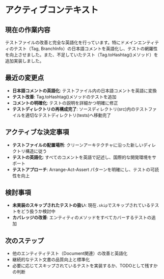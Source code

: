 # アクティブコンテキスト

## 現在の作業内容

テストファイルの改善と完全な英語化を行っています。特にドメインエンティティのテスト（Tag, BranchInfo）の日本語コメントを英語化し、テストの網羅性を向上させました。また、不足していたテスト（Tag.toHashtag()メソッド）を追加実装しました。

## 最近の変更点

- **日本語コメントの英語化**: テストファイル内の日本語コメントを英語に変換
- **テスト改善**: Tag.toHashtag()メソッドのテストを追加
- **コメントの明確化**: テストの説明を詳細かつ明確に修正
- **テストディレクトリの再構成完了**: ソースディレクトリ(src)内のテストファイルを適切なテストディレクトリ(tests)へ移動完了

## アクティブな決定事項

- **テストファイルの配置場所**: クリーンアーキテクチャに沿った新しいディレクトリ構造に従う
- **テストの英語化**: すべてのコメントを英語で記述し、国際的な開発環境をサポート
- **テストアプローチ**: Arrange-Act-Assert パターンを明確にし、テストの可読性を向上

## 検討事項

- **未実装のスキップされたテストの扱い**: 現在`.skip`でスキップされているテストをどう扱うか検討中
- **カバレッジの改善**: エンティティのメソッドをすべてカバーするテストの追加

## 次のステップ

- 他のエンティティテスト（Document関連）の改善と英語化
- 継続的なテスト文書の品質向上と標準化
- 必要に応じてスキップされているテストを実装するか、TODOとして残すかの判断
